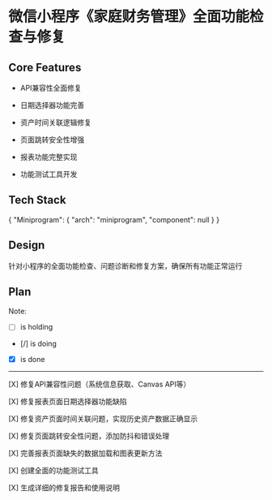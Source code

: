 # 微信小程序《家庭财务管理》全面功能检查与修复

## Core Features

- API兼容性全面修复

- 日期选择器功能完善

- 资产时间关联逻辑修复

- 页面跳转安全性增强

- 报表功能完整实现

- 功能测试工具开发

## Tech Stack

{
  "Miniprogram": {
    "arch": "miniprogram",
    "component": null
  }
}

## Design

针对小程序的全面功能检查、问题诊断和修复方案，确保所有功能正常运行

## Plan

Note: 

- [ ] is holding
- [/] is doing
- [X] is done

---

[X] 修复API兼容性问题（系统信息获取、Canvas API等）

[X] 修复报表页面日期选择器功能缺陷

[X] 修复资产页面时间关联问题，实现历史资产数据正确显示

[X] 修复页面跳转安全性问题，添加防抖和错误处理

[X] 完善报表页面缺失的数据加载和图表更新方法

[X] 创建全面的功能测试工具

[X] 生成详细的修复报告和使用说明
